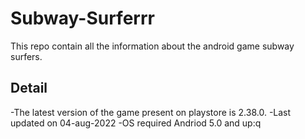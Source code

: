 # Subway-Surferrr
This repo contain all the information about the android game subway surfers.
## Detail
-The latest version of the game present on playstore is 2.38.0.
-Last updated on 04-aug-2022
-OS required Andriod 5.0 and up:q

